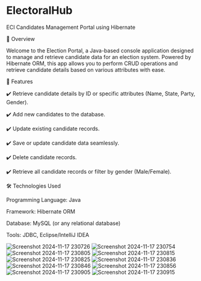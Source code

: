 # ElectoralHub
ECI Candidates Management Portal using Hibernate

📌 Overview

Welcome to the Election Portal, a Java-based console application designed to manage and retrieve candidate data for an election system. Powered by Hibernate ORM, this app allows you to perform CRUD operations and retrieve candidate details based on various attributes with ease.

🚀 Features

✔️ Retrieve candidate details by ID or specific attributes (Name, State, Party, Gender).

✔️ Add new candidates to the database.

✔️ Update existing candidate records.

✔️ Save or update candidate data seamlessly.

✔️ Delete candidate records.

✔️ Retrieve all candidate records or filter by gender (Male/Female).


🛠️ Technologies Used

Programming Language: Java

Framework: Hibernate ORM

Database: MySQL (or any relational database)

Tools: JDBC, Eclipse/IntelliJ IDEA



![Screenshot 2024-11-17 230726](https://github.com/user-attachments/assets/6f7db4d7-1449-41b6-8949-c03241a9c02b)
![Screenshot 2024-11-17 230754](https://github.com/user-attachments/assets/54046ba9-166d-43ac-a27d-a95806b98760)
![Screenshot 2024-11-17 230805](https://github.com/user-attachments/assets/16d0e133-35d8-464b-a476-e486884b30e1)
![Screenshot 2024-11-17 230815](https://github.com/user-attachments/assets/aece28f4-ca66-433b-890c-63de15455afc)
![Screenshot 2024-11-17 230825](https://github.com/user-attachments/assets/494cb5d9-1abb-457a-bbfa-b6af1170c4cb)
![Screenshot 2024-11-17 230836](https://github.com/user-attachments/assets/599c3673-cf72-4b61-80e2-36b1aa8cac8f)
![Screenshot 2024-11-17 230846](https://github.com/user-attachments/assets/741efda7-e1c1-4fa1-ae08-55aa2ff2cf74)
![Screenshot 2024-11-17 230856](https://github.com/user-attachments/assets/9685b561-3b8d-4084-ba50-0553252fb82f)
![Screenshot 2024-11-17 230905](https://github.com/user-attachments/assets/2c706108-26f9-450c-81a5-1f4fe433b90b)
![Screenshot 2024-11-17 230915](https://github.com/user-attachments/assets/8a07b7d4-1f9e-4037-9f27-b42dc618f2b7)
